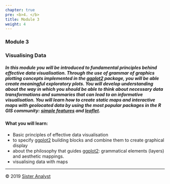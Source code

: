 ```yaml
---
chapter: true
pre: <b>4. </b>
title: Module 3
weight: 4
---
```


### Module 3


### Visualising Data

##### In this module you will be introduced to fundamental principles behind effective data visualisation. Through the use of grammar of graphics plotting concepts implemented in the [ggplot2](https://cran.r-project.org/web/packages/ggplot2/index.html) package, you will be able create meaningful exploratory plots. You will develop understanding about the way in which you should be able to think about necessary data transformations and summaries that can lead to an informative visualisation. You will learn how to create static maps and interactive maps with geolocated data by using the most popular packages in the R GIS community: [simple features](https://cran.r-project.org/web/packages/sf/index.html) and [leaflet](https://cran.r-project.org/web/packages/leaflet/index.html).

#### What you will learn:

* Basic principles of effective data visualisation
* to specify [ggplot2](https://cran.r-project.org/web/packages/ggplot2/index.html) building blocks and combine them to create graphical display
* about the philosophy that guides [ggplot2](https://cran.r-project.org/web/packages/ggplot2/index.html): grammatical elements (layers) and aesthetic mappings.
* visualising data with maps

-----------------------------
© 2019 [Sister Analyst](https://sisteranalyst.org)